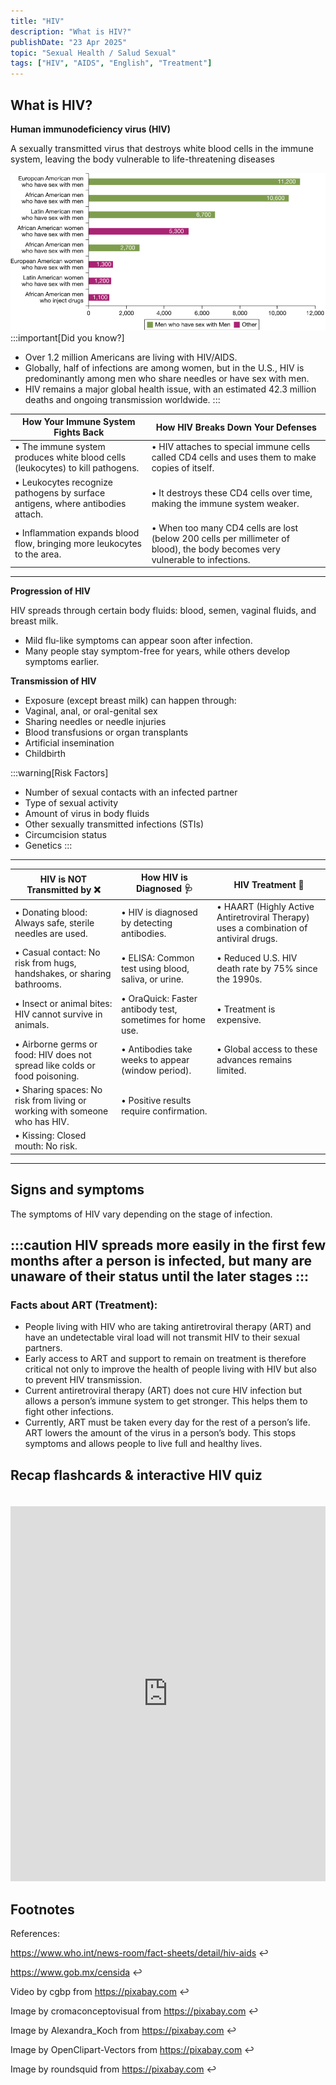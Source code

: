 ```yaml
---
title: "HIV"
description: "What is HIV?"
publishDate: "23 Apr 2025"
topic: "Sexual Health / Salud Sexual"
tags: ["HIV", "AIDS", "English", "Treatment"]
---
```

## What is HIV?
**Human immunodeficiency virus (HIV)**

A sexually transmitted virus that destroys white blood cells in the immune system, leaving the body vulnerable to life-threatening diseases

![Picture1](Picture1.png)
:::important[Did you know?]
* Over 1.2 million Americans are living with HIV/AIDS.
* Globally, half of infections are among women, but in the U.S., HIV is predominantly among men who share needles or have sex with men.
* HIV remains a major global health issue, with an estimated 42.3 million deaths and ongoing transmission worldwide.
:::



| How Your Immune System Fights Back | How HIV Breaks Down Your Defenses                                                            |
| ------ | ------------------------------------------------------------------------- |
| • The immune system produces white blood cells (leukocytes) to kill pathogens. | • HIV attaches to special immune cells called CD4 cells and uses them to make copies of itself.|
|• Leukocytes recognize pathogens by surface antigens, where antibodies attach. | • It destroys these CD4 cells over time, making the immune system weaker. |
|• Inflammation expands blood flow, bringing more leukocytes to the area. | • When too many CD4 cells are lost (below 200 cells per millimeter of blood), the body becomes very vulnerable to infections. |

------------------------------------------------------------------------------------------------------------------------------
**Progression of HIV**

HIV spreads through certain body fluids: blood, semen, vaginal fluids, and breast milk.
* Mild flu-like symptoms can appear soon after infection.
* Many people stay symptom-free for years, while others develop symptoms earlier.

**Transmission of HIV**
* Exposure (except breast milk) can happen through:
* Vaginal, anal, or oral-genital sex
* Sharing needles or needle injuries
* Blood transfusions or organ transplants
* Artificial insemination
* Childbirth


:::warning[Risk Factors]
* Number of sexual contacts with an infected partner
* Type of sexual activity
* Amount of virus in body fluids
* Other sexually transmitted infections (STIs)
* Circumcision status
* Genetics
:::
------------------------------------------------------------------------------------------------------------------------------


| **HIV is NOT Transmitted by ❌**                                                                 | **How HIV is Diagnosed 🩺**                                                  | **HIV Treatment 💊**                                                                       |
|-----------------------------------------------------------------------------------------------|---------------------------------------------------------------------------|------------------------------------------------------------------------------------------|
| • Donating blood: Always safe, sterile needles are used.                                      | • HIV is diagnosed by detecting antibodies.                               | • HAART (Highly Active Antiretroviral Therapy) uses a combination of antiviral drugs.    |
| • Casual contact: No risk from hugs, handshakes, or sharing bathrooms.                        | • ELISA: Common test using blood, saliva, or urine.                       | • Reduced U.S. HIV death rate by 75% since the 1990s.                                    |
| • Insect or animal bites: HIV cannot survive in animals.                                      | • OraQuick: Faster antibody test, sometimes for home use.                | • Treatment is expensive.                                                                |
| • Airborne germs or food: HIV does not spread like colds or food poisoning.                   | • Antibodies take weeks to appear (window period).                       | • Global access to these advances remains limited.                                       |
| • Sharing spaces: No risk from living or working with someone who has HIV.                    | • Positive results require confirmation.                                 |                                                                                          |
| • Kissing: Closed mouth: No risk.                                                             |                                                                           |                                                                                          |
--------------------------------------------------------------------------------------------------------------

## **Signs and symptoms**
The symptoms of HIV vary depending on the stage of infection.

:::caution
HIV spreads more easily in the first few months after a person is infected, but many are unaware of their status until the later stages
:::
--------------------------------------------------------------------------------------------------------------
### Facts about ART (Treatment):

-	People living with HIV who are taking antiretroviral therapy (ART) and have an undetectable viral load will not transmit HIV to their sexual partners. 
-	Early access to ART and support to remain on treatment is therefore critical not only to improve the health of people living with HIV but also to prevent HIV transmission.
-	Current antiretroviral therapy (ART) does not cure HIV infection but allows a person’s immune system to get stronger. This helps them to fight other infections.
-	Currently, ART must be taken every day for the rest of a person’s life. ART lowers the amount of the virus in a person’s body. This stops symptoms and allows people to live full and healthy lives.

## Recap flashcards & interactive HIV quiz

<iframe 
  src="https://editor.p5js.org/Ritbaven/full/fkXK7WBc0" 
  width="100%" 
  height="600" 
  style="border: none; margin-top: 20px;"
  loading="lazy"
  allowfullscreen
></iframe>


## Footnotes

References: 

https://www.who.int/news-room/fact-sheets/detail/hiv-aids ↩

https://www.gob.mx/censida  ↩

Video by cgbp from https://pixabay.com  ↩

Image by cromaconceptovisual from https://pixabay.com ↩

Image by Alexandra_Koch from https://pixabay.com ↩

Image by OpenClipart-Vectors from https://pixabay.com ↩

Image by roundsquid from https://pixabay.com ↩

